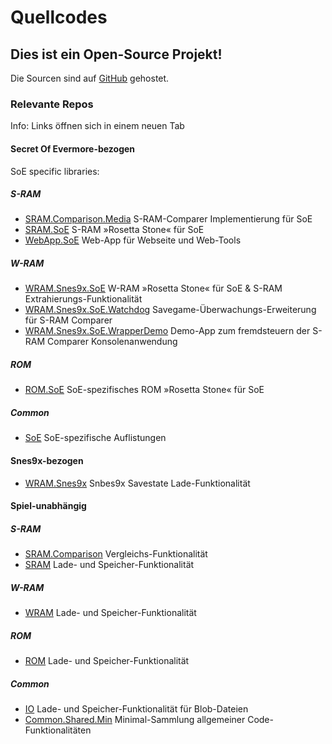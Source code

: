 ﻿# Quellcodes

## Dies ist ein Open-Source Projekt!

Die Sourcen sind auf <a href="https://github.com/CleanCodeX" target=_>GitHub</a> gehostet.

### Relevante Repos

Info: Links öffnen sich in einem neuen Tab

#### Secret Of Evermore-bezogen

SoE specific libraries:

##### S-RAM
* <a href="https://github.com/CleanCodeX/SRAM.Comparison.Media" target=_>SRAM.Comparison.Media</a> S-RAM-Comparer Implementierung für SoE
* <a href="https://github.com/CleanCodeX/SRAM.SoE" target=_>SRAM.SoE</a> S-RAM »Rosetta Stone« für SoE
* <a href="https://github.com/CleanCodeX/WebApp.SoE" target=_>WebApp.SoE</a> Web-App für Webseite und Web-Tools

##### W-RAM
* <a href="https://github.com/CleanCodeX/WRAM.Snes9x.SoE" target=_>WRAM.Snes9x.SoE</a> W-RAM »Rosetta Stone« für SoE & S-RAM Extrahierungs-Funktionalität
* <a href="https://github.com/CleanCodeX/SRAM.Comparison.Media.Watchdog" target=_>WRAM.Snes9x.SoE.Watchdog</a> Savegame-Überwachungs-Erweiterung für S-RAM Comparer
* <a href="https://github.com/CleanCodeX/SRAM.Comparison.Media.WrapperDemo" target=_>WRAM.Snes9x.SoE.WrapperDemo</a> Demo-App zum fremdsteuern der S-RAM Comparer Konsolenanwendung

##### ROM
* <a href="https://github.com/CleanCodeX/ROM.SoE" target=_>ROM.SoE</a> SoE-spezifisches ROM »Rosetta Stone« für SoE

##### Common
* <a href="https://github.com/CleanCodeX/SoE" target=_>SoE</a> SoE-spezifische Auflistungen

#### Snes9x-bezogen
* <a href="https://github.com/CleanCodeX/WRAM.Snes9x" target=_>WRAM.Snes9x</a> Snbes9x Savestate Lade-Funktionalität

#### Spiel-unabhängig

##### S-RAM
* <a href="https://github.com/CleanCodeX/SRAM.Comparison" target=_>SRAM.Comparison</a> Vergleichs-Funktionalität
* <a href="https://github.com/CleanCodeX/SRAM" target=_>SRAM</a> Lade- und Speicher-Funktionalität

##### W-RAM
* <a href="https://github.com/CleanCodeX/WRAM" target=_>WRAM</a> Lade- und Speicher-Funktionalität

##### ROM
* <a href="https://github.com/CleanCodeX/ROM" target=_>ROM</a> Lade- und Speicher-Funktionalität

##### Common
* <a href="https://github.com/CleanCodeX/IO" target=_>IO</a> Lade- und Speicher-Funktionalität für Blob-Dateien
* <a href="https://github.com/CleanCodeX/Common.Shared.Min" target=_>Common.Shared.Min</a> Minimal-Sammlung allgemeiner Code-Funktionalitäten